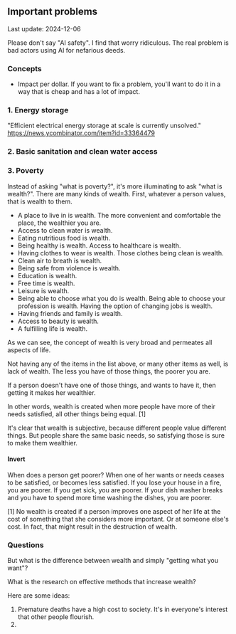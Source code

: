 ## Important problems

Last update: 2024-12-06

Please don't say "AI safety". I find that worry ridiculous. The real problem is bad actors using AI for nefarious deeds.

### Concepts

- Impact per dollar. If you want to fix a problem, you'll want to do it in a way that is cheap and has a lot of impact.

### 1. Energy storage

"Efficient electrical energy storage at scale is currently unsolved."
https://news.ycombinator.com/item?id=33364479

### 2. Basic sanitation and clean water access


### 3. Poverty

Instead of asking "what is poverty?", it's more illuminating to ask "what is wealth?". There are many kinds of wealth. First, whatever a person values, that is wealth to them.
- A place to live in is wealth. The more convenient and comfortable the place, the wealthier you are.
- Access to clean water is wealth.
- Eating nutritious food is wealth.
- Being healthy is wealth. Access to healthcare is wealth.
- Having clothes to wear is wealth. Those clothes being clean is wealth.
- Clean air to breath is wealth.
- Being safe from violence is wealth.
- Education is wealth.
- Free time is wealth.
- Leisure is wealth.
- Being able to choose what you do is wealth. Being able to choose your profession is wealth. Having the option of changing jobs is wealth.
- Having friends and family is wealth.
- Access to beauty is wealth.
- A fulfilling life is wealth.

As we can see, the concept of wealth is very broad and permeates all aspects of life.

Not having any of the items in the list above, or many other items as well, is lack of wealth. The less you have of those things, the poorer you are.

If a person doesn't have one of those things, and wants to have it, then getting it makes her wealthier.

In other words, wealth is created when more people have more of their needs satisfied, all other things being equal. [1]

It's clear that wealth is subjective, because different people value different things. But people share the same basic needs, so satisfying those is sure to make them wealthier.

#### Invert

When does a person get poorer? When one of her wants or needs ceases to be satisfied, or becomes less satisfied. If you lose your house in a fire, you are poorer. If you get sick, you are poorer. If your dish washer breaks and you have to spend more time washing the dishes, you are poorer.


[1] No wealth is created if a person improves one aspect of her life at the cost of something that she considers more important. Or at someone else's cost. In fact, that might result in the destruction of wealth.

### Questions

But what is the difference between wealth and simply "getting what you want"?


What is the research on effective methods that increase wealth?

Here are some ideas:
1. Premature deaths have a high cost to society. It's in everyone's interest that other people flourish.
2. 
